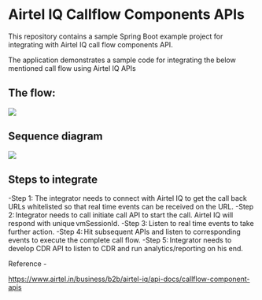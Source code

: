<h1>Airtel IQ Callflow Components APIs  </h1>
This repository contains a sample Spring Boot example project for integrating with Airtel IQ call flow components API. 

The application demonstrates a sample code for integrating the below mentioned call flow using Airtel IQ APIs 

<h2>The flow:</h2>
<img src="https://assets.airtel.in/static-assets/airtel-ccp/img/click-to-call-wo-early-media.png"/>

<h2>Sequence diagram</h2>
<img src="https://assets.airtel.in/static-assets/airtel-ccp/img/Click_to_call_integration_steps.png"/>

<h2>Steps to integrate </h2>
-Step 1: The integrator needs to connect with Airtel IQ to get the call back URLs whitelisted so that real time events can be received on the URL. 
-Step 2: Integrator needs to call initiate call API to start the call. Airtel IQ will respond with unique vmSessionId.  
-Step 3: Listen to real time events to take further action. 
-Step 4: Hit subsequent APIs and listen to corresponding events to execute the complete call flow. 
-Step 5: Integrator needs to develop CDR API to listen to CDR and run analytics/reporting on his end. 

Reference - 

https://www.airtel.in/business/b2b/airtel-iq/api-docs/callflow-component-apis 

